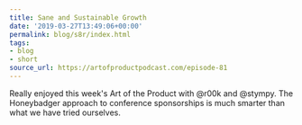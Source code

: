 ```yaml
---
title: Sane and Sustainable Growth
date: '2019-03-27T13:49:06+00:00'
permalink: blog/s8r/index.html
tags:
- blog
- short
source_url: https://artofproductpodcast.com/episode-81
---
```


Really enjoyed this week's Art of the Product with @r00k and @stympy. The Honeybadger approach to conference sponsorships is much smarter than what we have tried ourselves.
